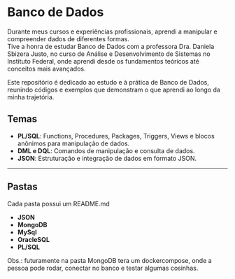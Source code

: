 # Banco de Dados

Durante meus cursos e experiências profissionais, aprendi a manipular e compreender dados de diferentes formas.  
Tive a honra de estudar Banco de Dados com a professora Dra. Daniela Sbizera Justo, no curso de Análise e Desenvolvimento de Sistemas no Instituto Federal, onde aprendi desde os fundamentos teóricos até conceitos mais avançados.  

Este repositório é dedicado ao estudo e à prática de Banco de Dados, reunindo códigos e exemplos que demonstram o que aprendi ao longo da minha trajetória.

## Temas

- **PL/SQL**: Functions, Procedures, Packages, Triggers, Views e blocos anônimos para manipulação de dados.  
- **DML e DQL**: Comandos de manipulação e consulta de dados.  
- **JSON**: Estruturação e integração de dados em formato JSON.

----

## Pastas

Cada pasta possui um README.md

- **JSON**
- **MongoDB**
- **MySql**
- **OracleSQL**
- **PL/SQL**


Obs.: futuramente na pasta MongoDB tera um dockercompose, onde a pessoa pode rodar, conectar no banco e testar algumas cosinhas.